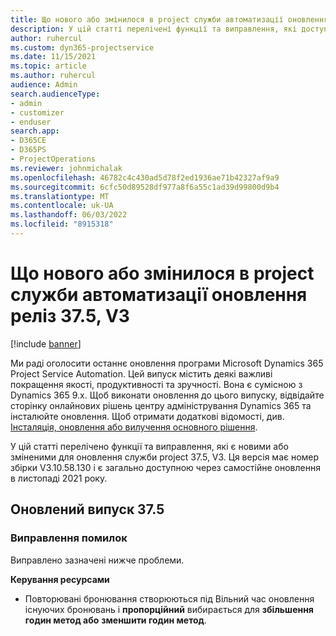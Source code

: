 ```yaml
---
title: Що нового або змінилося в project служби автоматизації оновлення реліз 37.5, V3
description: У цій статті перелічені функції та виправлення, які доступні в Microsoft Dynamics 365 Project Service Automation оновленні реліз 37.5, V3.
author: ruhercul
ms.custom: dyn365-projectservice
ms.date: 11/15/2021
ms.topic: article
ms.author: ruhercul
audience: Admin
search.audienceType:
- admin
- customizer
- enduser
search.app:
- D365CE
- D365PS
- ProjectOperations
ms.reviewer: johnmichalak
ms.openlocfilehash: 46782c4c430ad5d78f2ed1936ae71b42327af9a9
ms.sourcegitcommit: 6cfc50d89528df977a8f6a55c1ad39d99800d9b4
ms.translationtype: MT
ms.contentlocale: uk-UA
ms.lasthandoff: 06/03/2022
ms.locfileid: "8915318"
---
```

# <a name="whats-new-or-changed-in-project-service-automation-update-release-375-v3"></a>Що нового або змінилося в project служби автоматизації оновлення реліз 37.5, V3

[!include [banner](../includes/psa-now-project-operations.md)]

Ми раді оголосити останнє оновлення програми Microsoft Dynamics 365 Project Service Automation. Цей випуск містить деякі важливі покращення якості, продуктивності та зручності. Вона є сумісною з Dynamics 365 9.x. Щоб виконати оновлення до цього випуску, відвідайте сторінку онлайнових рішень центру адміністрування Dynamics 365 та інсталюйте оновлення. Щоб отримати додаткові відомості, див. [Інсталяція, оновлення або вилучення основного рішення](/power-platform/admin/install-remove-preferred-solution).

У цій статті перелічено функції та виправлення, які є новими або зміненими для оновлення служби project 37.5, V3. Ця версія має номер збірки V3.10.58.130 і є загально доступною через самостійне оновлення в листопаді 2021 року.

## <a name="update-release-375"></a>Оновлений випуск 37.5

### <a name="bug-fixes"></a>Виправлення помилок

Виправлено зазначені нижче проблеми.

**Керування ресурсами**
- Повторювані бронювання створюються під Вільний час оновлення існуючих бронювань і **пропорційний** вибирається для **збільшення годин метод або** **зменшити годин метод**.
